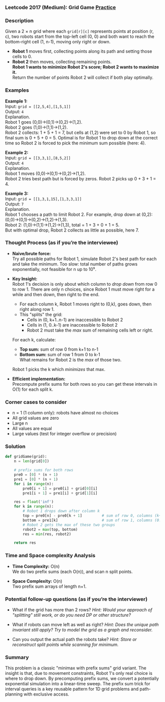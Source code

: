 ### Leetcode 2017 (Medium): Grid Game [Practice](https://leetcode.com/problems/grid-game)

### Description  
Given a 2 × n grid where each `grid[r][c]` represents points at position (r, c), two robots start from the top-left cell (0, 0) and both want to reach the bottom-right cell (1, n-1), moving only right or down.  
- **Robot 1** moves first, collecting points along its path and setting those cells to 0.  
- **Robot 2** then moves, collecting remaining points.  
**Robot 1 wants to minimize Robot 2's score; Robot 2 wants to maximize it.**  
Return the number of points Robot 2 will collect if both play optimally.

### Examples  

**Example 1:**  
Input: `grid = [[2,5,4],[1,5,1]]`  
Output: `4`  
Explanation.  
Robot 1 goes (0,0)→(0,1)→(0,2)→(1,2).  
Robot 2 goes (1,0)→(1,1)→(1,2).  
Robot 2 collects: 1 + 5 + 1 = 7, but cells at (1,2) were set to 0 by Robot 1, so final sum is 0 + 5 + 0 = 5. Optimal is for Robot 1 to drop down at the correct time so Robot 2 is forced to pick the minimum sum possible (here: 4).

**Example 2:**  
Input: `grid = [[3,3,1],[8,5,2]]`  
Output: `4`  
Explanation.  
Robot 1 moves (0,0)→(0,1)→(0,2)→(1,2).  
Robot 2 tries best path but is forced by zeros. Robot 2 picks up 0 + 3 + 1 = 4.

**Example 3:**  
Input: `grid = [[1,3,1,15],[1,3,3,1]]`  
Output: `7`  
Explanation.  
Robot 1 chooses a path to limit Robot 2. For example, drop down at (0,2):  
(0,0)→(0,1)→(0,2)→(1,2)→(1,3).  
Robot 2: (1,0)→(1,1)→(1,2)→(1,3), total = 1 + 3 + 0 + 1 = 5.  
But with optimal drop, Robot 2 collects as little as possible, here 7.

### Thought Process (as if you’re the interviewee)  
- **Naive/brute force:**  
  Try all possible paths for Robot 1, simulate Robot 2's best path for each and take the minimum. Too slow: total number of paths grows exponentially, not feasible for n up to 10⁵.

- **Key Insight:**  
  Robot 1's decision is only about which column to *drop down* from row 0 to row 1. There are only n choices, since Robot 1 must move right for a while and then down, then right to the end.  
  - For each column k, Robot 1 moves right to (0,k), goes down, then right along row 1.  
  - This "splits" the grid:  
    - Cells in (0, k+1..n-1) are inaccessible to Robot 2  
    - Cells in (1, 0..k-1) are inaccessible to Robot 2  
    - Robot 2 must take the *max* sum of remaining cells left or right.

  For each k, calculate:
  - **Top sum:** sum of row 0 from k+1 to n-1  
  - **Bottom sum:** sum of row 1 from 0 to k-1  
  What remains for Robot 2 is the *max* of those two.

  Robot 1 picks the k which *minimizes* that max.

- **Efficient implementation:**  
  Precompute prefix sums for both rows so you can get these intervals in O(1) for each split k.

### Corner cases to consider  
- n = 1 (1 column only): robots have almost no choices  
- All grid values are zero  
- Large n  
- All values are equal  
- Large values (test for integer overflow or precision)

### Solution

```python
def gridGame(grid):
    n = len(grid[0])

    # prefix sums for both rows
    pre0 = [0] * (n + 1)
    pre1 = [0] * (n + 1)
    for i in range(n):
        pre0[i + 1] = pre0[i] + grid[0][i]
        pre1[i + 1] = pre1[i] + grid[1][i]

    res = float('inf')
    for k in range(n):
        # Robot 1 drops down after column k
        top = pre0[n] - pre0[k + 1]         # sum of row 0, columns (k+1..n-1)
        bottom = pre1[k]                    # sum of row 1, columns (0..k-1)
        # Robot 2 gets the max of these two groups
        robot2 = max(top, bottom)
        res = min(res, robot2)

    return res
```

### Time and Space complexity Analysis  

- **Time Complexity:** O(n)  
  We do two prefix sums (each O(n)), and scan n split points.

- **Space Complexity:** O(n)  
  Two prefix sum arrays of length n+1.


### Potential follow-up questions (as if you’re the interviewer)  

- What if the grid has more than 2 rows?
  *Hint: Would your approach of "splitting" still work, or do you need DP or other structure?*

- What if robots can move left as well as right?
  *Hint: Does the unique path invariant still apply? Try to model the grid as a graph and reconsider.*

- Can you output the actual path the robots take?
  *Hint: Store or reconstruct split points while scanning for minimum.*

### Summary
This problem is a classic "minimax with prefix sums" grid variant. The insight is that, due to movement constraints, Robot 1's only real choice is where to drop down. By precomputing prefix sums, we convert a potentially exponential simulation into a linear-time sweep. The prefix sum trick for interval queries is a key reusable pattern for 1D grid problems and path-planning with exclusive access.